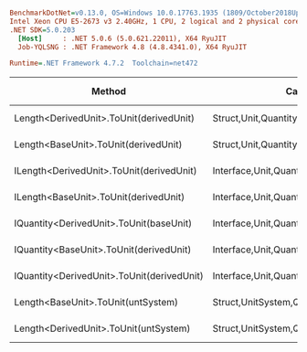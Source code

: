 ``` ini

BenchmarkDotNet=v0.13.0, OS=Windows 10.0.17763.1935 (1809/October2018Update/Redstone5)
Intel Xeon CPU E5-2673 v3 2.40GHz, 1 CPU, 2 logical and 2 physical cores
.NET SDK=5.0.203
  [Host]     : .NET 5.0.6 (5.0.621.22011), X64 RyuJIT
  Job-YQLSNG : .NET Framework 4.8 (4.8.4341.0), X64 RyuJIT

Runtime=.NET Framework 4.7.2  Toolchain=net472  

```
|                                     Method |                                  Categories |      Mean |    Error |   StdDev |   StdErr |       Min |       Max |    Median | Ratio | MannWhitney(5%) | RatioSD |  Gen 0 | Gen 1 | Gen 2 | Allocated |
|------------------------------------------- |-------------------------------------------- |----------:|---------:|---------:|---------:|----------:|----------:|----------:|------:|---------------- |--------:|-------:|------:|------:|----------:|
|    Length&lt;DerivedUnit&gt;.ToUnit(derivedUnit) |       Struct,Unit,Quantity,Micro,Conversion |  22.87 ns | 0.307 ns | 0.288 ns | 0.074 ns |  22.47 ns |  23.45 ns |  22.83 ns |  1.00 |            Same |    0.02 |      - |     - |     - |         - |
|       Length&lt;BaseUnit&gt;.ToUnit(derivedUnit) |       Struct,Unit,Quantity,Micro,Conversion |  22.89 ns | 0.432 ns | 0.425 ns | 0.106 ns |  22.35 ns |  23.84 ns |  22.78 ns |  1.00 |            Base |    0.00 |      - |     - |     - |         - |
|   ILength&lt;DerivedUnit&gt;.ToUnit(derivedUnit) |    Interface,Unit,Quantity,Micro,Conversion |  30.14 ns | 0.584 ns | 0.625 ns | 0.147 ns |  29.25 ns |  31.44 ns |  30.25 ns |  1.32 |          Slower |    0.03 | 0.0050 |     - |     - |      32 B |
|      ILength&lt;BaseUnit&gt;.ToUnit(derivedUnit) |    Interface,Unit,Quantity,Micro,Conversion |  30.18 ns | 0.490 ns | 0.459 ns | 0.118 ns |  29.40 ns |  30.93 ns |  30.15 ns |  1.32 |          Slower |    0.03 | 0.0050 |     - |     - |      32 B |
|    IQuantity&lt;DerivedUnit&gt;.ToUnit(baseUnit) |    Interface,Unit,Quantity,Micro,Conversion | 106.14 ns | 1.225 ns | 1.023 ns | 0.284 ns | 104.93 ns | 108.83 ns | 105.88 ns |  4.62 |          Slower |    0.11 | 0.0049 |     - |     - |      33 B |
|    IQuantity&lt;BaseUnit&gt;.ToUnit(derivedUnit) |    Interface,Unit,Quantity,Micro,Conversion | 111.62 ns | 2.009 ns | 1.879 ns | 0.485 ns | 109.05 ns | 114.80 ns | 111.44 ns |  4.87 |          Slower |    0.12 | 0.0048 |     - |     - |      33 B |
| IQuantity&lt;DerivedUnit&gt;.ToUnit(derivedUnit) |    Interface,Unit,Quantity,Micro,Conversion | 129.69 ns | 1.315 ns | 1.230 ns | 0.318 ns | 127.77 ns | 131.70 ns | 129.30 ns |  5.66 |          Slower |    0.11 | 0.0049 |     - |     - |      33 B |
|         Length&lt;BaseUnit&gt;.ToUnit(untSystem) | Struct,UnitSystem,Quantity,Micro,Conversion | 511.70 ns | 7.770 ns | 7.268 ns | 1.877 ns | 502.94 ns | 523.81 ns | 511.15 ns | 22.35 |          Slower |    0.53 | 0.0303 |     - |     - |     201 B |
|      Length&lt;DerivedUnit&gt;.ToUnit(untSystem) | Struct,UnitSystem,Quantity,Micro,Conversion | 519.83 ns | 8.806 ns | 9.043 ns | 2.193 ns | 509.76 ns | 542.92 ns | 517.44 ns | 22.71 |          Slower |    0.48 | 0.0303 |     - |     - |     201 B |

